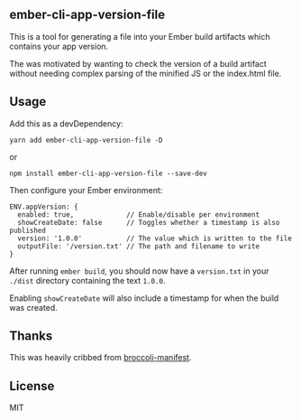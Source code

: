 ## ember-cli-app-version-file

This is a tool for generating a file into your Ember build artifacts which contains your app version.

The was motivated by wanting to check the version of a build artifact without needing complex parsing of the minified JS or the index.html file.

## Usage

Add this as a devDependency:

`yarn add ember-cli-app-version-file -D`

or

`npm install ember-cli-app-version-file --save-dev`

Then configure your Ember environment:

```
ENV.appVersion: {
  enabled: true,             // Enable/disable per environment
  showCreateDate: false      // Toggles whether a timestamp is also published
  version: '1.0.0'           // The value which is written to the file
  outputFile: '/version.txt' // The path and filename to write
}
```

After running `ember build`, you should now have a `version.txt` in your `./dist` directory containing the text `1.0.0`.

Enabling `showCreateDate` will also include a timestamp for when the build was created.

## Thanks

This was heavily cribbed from [broccoli-manifest](https://github.com/racido/broccoli-manifest).

## License

MIT
